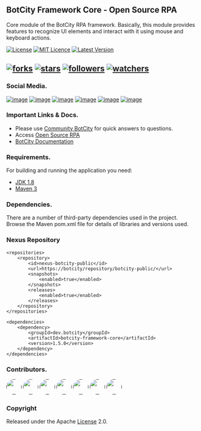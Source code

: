 ## BotCity Framework Core - Open Source RPA
Core module of the BotCity RPA framework. Basically, this module provides features to
recognize UI elements and interact with it using mouse and keyboard actions.

[![License](http://img.shields.io/:license-apache-blue.svg)](http://www.apache.org/licenses/LICENSE-2.0.html)
[![MIT Licence](https://badges.frapsoft.com/os/mit/mit.png?v=103)](https://opensource.org/licenses/mit-license.php)
[![Latest Version](https://img.shields.io/github/v/tag/botcity-dev/botcity-framework-core?sort=semver&label=version)](https://github.com/botcity-dev/botcity-framework-core.git/)

[![forks](https://img.shields.io/github/forks/botcity-dev/botcity-framework-core?style=social)]()
[![stars](https://img.shields.io/github/stars/botcity-dev/botcity-framework-core?style=social)]()
[![followers](https://img.shields.io/github/followers/botcity-dev?style=social)]()
[![watchers](https://img.shields.io/github/watchers/botcity-dev/botcity-framework-core?style=social)]()
---
### Social Media.
[![image](https://img.shields.io/badge/LinkedIn-0077B5?style=for-the-badge&logo=linkedin&logoColor=white)](https://www.linkedin.com/company/botcity/mycompany/)
[![image](https://img.shields.io/badge/YouTube-FF0000?style=for-the-badge&logo=youtube&logoColor=white)](https://www.youtube.com/@botcity-dev)
[![image](https://img.shields.io/badge/Twitter-1DA1F2?style=for-the-badge&logo=twitter&logoColor=white)](https://twitter.com/botcitydev)
[![image](https://img.shields.io/badge/Blogger-FF5722?style=for-the-badge&logo=blogger&logoColor=white)](https://blog.botcity.dev/pt-br/)
[![image](https://img.shields.io/badge/Instagram-E4405F?style=for-the-badge&logo=instagram&logoColor=white)](https://www.instagram.com/botcity_dev/)
[![image](https://img.shields.io/badge/Slack-4A154B?style=for-the-badge&logo=slack&logoColor=white)](https://communitybotcitydev.slack.com/)

### Important Links & Docs.
* Please use [Community BotCity](https://community.botcity.dev/) for quick answers to questions.
* Access [Open Source RPA](https://www.botcity.dev/)
* [BotCity Documentation](https://documentation.botcity.dev/)

### Requirements.
For building and running the application you need:

- [JDK 1.8](http://www.oracle.com/technetwork/java/javase/downloads/jdk8-downloads-2133151.html)
- [Maven 3](https://maven.apache.org)

### Dependencies.
There are a number of third-party dependencies used in the project. Browse the Maven pom.xml file for details of libraries and versions used.

### Nexus Repository
```
<repositories>
    <repository>
        <id>nexus-botcity-public</id>
        <url>https://botcity/repository/botcity-public/</url>
        <snapshots>
            <enabled>true</enabled>
        </snapshots>
        <releases>
            <enabled>true</enabled>
        </releases>
    </repository>
</repositories>
    
<dependencies>
    <dependency>
        <groupId>dev.botcity</groupId>
        <artifactId>botcity-framework-core</artifactId>
        <version>1.5.0</version>
    </dependency>
</dependencies>
```

### Contributors.
[<img src="https://avatars.githubusercontent.com/u/13152677?v=4" width="40" height="40" style="border-radius:50%">]() [<img src="https://avatars.githubusercontent.com/u/8185425?v=4" width="40" height="40" style="border-radius:50%">]()
[<img src="https://avatars.githubusercontent.com/u/51935281?v=4" width="40" height="40" style="border-radius:50%">]() [<img src="https://avatars.githubusercontent.com/u/65928976?v=4" width="40" height="40" style="border-radius:50%">]()
[<img src="https://avatars.githubusercontent.com/u/29293340?v=4" width="40" height="40" style="border-radius:50%">]() [<img src="https://avatars.githubusercontent.com/u/26625054?v=4" width="40" height="40" style="border-radius:50%">]()
[<img src="https://avatars.githubusercontent.com/u/28812519?v=4" width="40" height="40" style="border-radius:50%">]()

### Copyright
Released under the Apache [License](https://www.apache.org/licenses/LICENSE-2.0) 2.0.